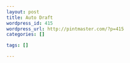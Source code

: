```yaml
--- 
layout: post
title: Auto Draft
wordpress_id: 415
wordpress_url: http://pintmaster.com/?p=415
categories: []

tags: []

---
```


